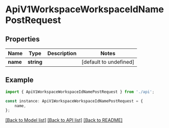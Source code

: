 # ApiV1WorkspaceWorkspaceIdNamePostRequest


## Properties

Name | Type | Description | Notes
------------ | ------------- | ------------- | -------------
**name** | **string** |  | [default to undefined]

## Example

```typescript
import { ApiV1WorkspaceWorkspaceIdNamePostRequest } from './api';

const instance: ApiV1WorkspaceWorkspaceIdNamePostRequest = {
    name,
};
```

[[Back to Model list]](../README.md#documentation-for-models) [[Back to API list]](../README.md#documentation-for-api-endpoints) [[Back to README]](../README.md)
